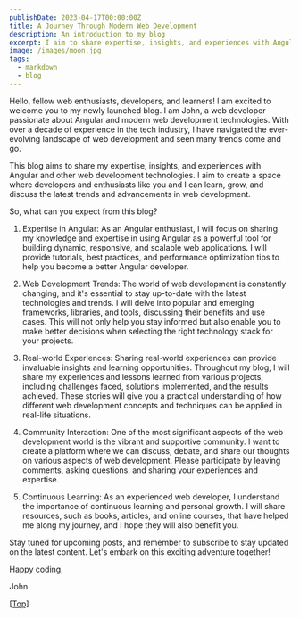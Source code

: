 ```yaml
---
publishDate: 2023-04-17T00:00:00Z
title: A Journey Through Modern Web Development
description: An introduction to my blog
excerpt: I aim to share expertise, insights, and experiences with Angular and other modern web development technologies, fostering a community of like-minded individuals eager to learn and grow together. Expect tutorials, discussions on web development trends, real-world experiences, community interaction, and continuous learning through various resources shared on the platform.
image: /images/moon.jpg
tags:
  - markdown
  - blog
---
```


Hello, fellow web enthusiasts, developers, and learners! I am excited to welcome you to my newly launched blog. I am John, a web developer passionate about Angular and modern web development technologies. With over a decade of experience in the tech industry, I have navigated the ever-evolving landscape of web development and seen many trends come and go.

This blog aims to share my expertise, insights, and experiences with Angular and other web development technologies. I aim to create a space where developers and enthusiasts like you and I can learn, grow, and discuss the latest trends and advancements in web development.

So, what can you expect from this blog?

1. Expertise in Angular: As an Angular enthusiast, I will focus on sharing my knowledge and expertise in using Angular as a powerful tool for building dynamic, responsive, and scalable web applications. I will provide tutorials, best practices, and performance optimization tips to help you become a better Angular developer.

2. Web Development Trends: The world of web development is constantly changing, and it's essential to stay up-to-date with the latest technologies and trends. I will delve into popular and emerging frameworks, libraries, and tools, discussing their benefits and use cases. This will not only help you stay informed but also enable you to make better decisions when selecting the right technology stack for your projects.

3. Real-world Experiences: Sharing real-world experiences can provide invaluable insights and learning opportunities. Throughout my blog, I will share my experiences and lessons learned from various projects, including challenges faced, solutions implemented, and the results achieved. These stories will give you a practical understanding of how different web development concepts and techniques can be applied in real-life situations.

4. Community Interaction: One of the most significant aspects of the web development world is the vibrant and supportive community. I want to create a platform where we can discuss, debate, and share our thoughts on various aspects of web development. Please participate by leaving comments, asking questions, and sharing your experiences and expertise.

5. Continuous Learning: As an experienced web developer, I understand the importance of continuous learning and personal growth. I will share resources, such as books, articles, and online courses, that have helped me along my journey, and I hope they will also benefit you.

Stay tuned for upcoming posts, and remember to subscribe to stay updated on the latest content. Let's embark on this exciting adventure together!

Happy coding,

John

[[Top]](#top)
